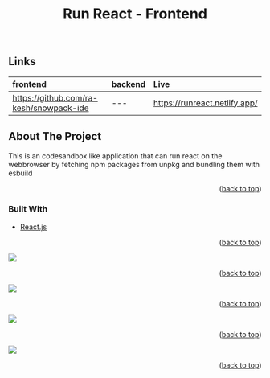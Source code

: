 <div id='top'></div>





<h1 align="center">Run React - Frontend</h1>

<br/>

## Links

| frontend        | backend    | Live     |
| :---             |     :---      |          :--- |
|  https://github.com/ra-kesh/snowpack-ide | --- | https://runreact.netlify.app/     |






<!-- ABOUT THE PROJECT -->
## About The Project

This is an codesandbox like application that can run react on the webbrowser by fetching npm packages from unpkg and bundling them with esbuild 



<p align="right">(<a href="#top">back to top</a>)</p>



### Built With

* [React.js](https://reactjs.org/)

<p align="right">(<a href="#top">back to top</a>)</p>


<div>
   <img src='https://cdn.discordapp.com/attachments/809508401758732288/919624109682458724/kvm1fVeAR5.png'>
 <p align="right">(<a href="#top">back to top</a>)</p>
    <img src='https://cdn.discordapp.com/attachments/809508401758732288/919624109426618378/BFC4N6KlxA.png'>
 <p align="right">(<a href="#top">back to top</a>)</p>
    <img src='https://cdn.discordapp.com/attachments/809508401758732288/919624109074305125/cArNVuSts1.png'>
 <p align="right">(<a href="#top">back to top</a>)</p>
   <img src='https://cdn.discordapp.com/attachments/809508401758732288/919624453263077526/RNyLienWra.png'>
 <p align="right">(<a href="#top">back to top</a>)</p>
 
  

</div>


